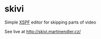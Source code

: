 # skivi

Simple [XSPF](http://www.xspf.org/) editor for skipping parts of video

See live at http://skivi.martinendler.cz/
